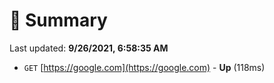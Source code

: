# 📖 Summary
Last updated: **9/26/2021, 6:58:35 AM**

- `GET` [https://google.com](https://google.com) - **Up** (118ms)
